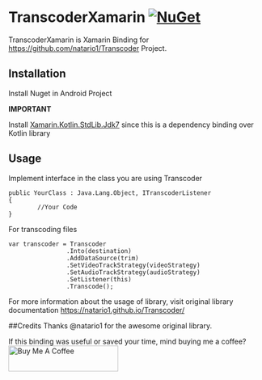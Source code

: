 # TranscoderXamarin [![NuGet](https://img.shields.io/nuget/v/TranscoderXamarin.svg)](https://www.nuget.org/packages/TranscoderXamarin)

TranscoderXamarin is Xamarin Binding for https://github.com/natario1/Transcoder Project.

## Installation
Install Nuget in Android Project

**IMPORTANT**

Install [Xamarin.Kotlin.StdLib.Jdk7](https://www.nuget.org/packages/Xamarin.Kotlin.StdLib.Jdk7/) since this is a dependency binding over Kotlin library

## Usage

Implement interface in the class you are using Transcoder

```chsarp
public YourClass : Java.Lang.Object, ITranscoderListener
{
		//Your Code
}
```

For transcoding files

```chsarp
var transcoder = Transcoder
                .Into(destination)
                .AddDataSource(trim)
                .SetVideoTrackStrategy(videoStrategy)
                .SetAudioTrackStrategy(audioStrategy)
                .SetListener(this)
                .Transcode();
```

For more information about the usage of library, visit original library documentation https://natario1.github.io/Transcoder/

##Credits
Thanks @natario1 for the awesome original library.

If this binding was useful or saved your time, mind buying me a coffee?
<a href="https://www.buymeacoffee.com/muhaym" target="_blank"><img src="https://cdn.buymeacoffee.com/buttons/default-orange.png" alt="Buy Me A Coffee" style="height: 51px !important;width: 217px !important;" ></a>
